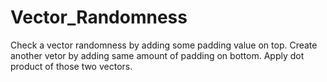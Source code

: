# Vector_Randomness
Check a vector randomness by adding some padding value on top. 
Create another vetor by adding same amount of padding on bottom.
Apply dot product of those two vectors.
